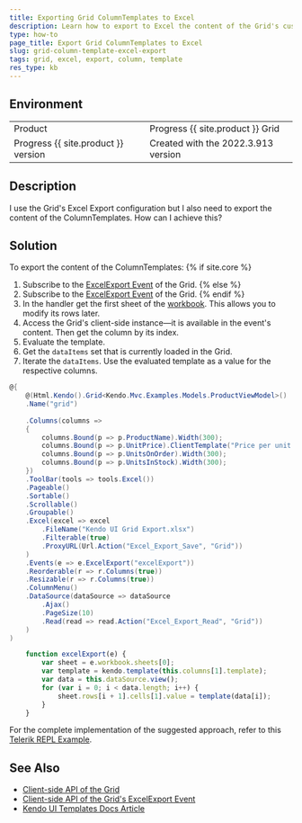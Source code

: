 ```yaml
---
title: Exporting Grid ColumnTemplates to Excel
description: Learn how to export to Excel the content of the Grid's custom ColumnTemplates when using {{ site.product }} 
type: how-to
page_title: Export Grid ColumnTemplates to Excel
slug: grid-column-template-excel-export 
tags: grid, excel, export, column, template
res_type: kb
---
```


## Environment
<table>
 <tr>
  <td>Product</td>
  <td>Progress {{ site.product }} Grid</td>
 </tr>
 <tr>
  <td>Progress {{ site.product }} version</td>
  <td>Created with the 2022.3.913 version</td>
 </tr>
</table>


## Description
I use the Grid's Excel Export configuration but I also need to export the content of the ColumnTemplates. How can I achieve this?

## Solution
To export the content of the ColumnTemplates:
{% if site.core %}
1. Subscribe to the [ExcelExport Event](https://docs.telerik.com/aspnet-core/api/kendo.mvc.ui.fluent/grideventbuilder#excelexportsystemstring) of the Grid.
{% else %}
1. Subscribe to the [ExcelExport Event](https://docs.telerik.com/aspnet-mvc/api/kendo.mvc.ui.fluent/grideventbuilder#excelexportsystemstring)  of the Grid.
{% endif %}
1. In the handler get the first sheet of the [workbook](https://docs.telerik.com/kendo-ui/api/javascript/ooxml/workbook#configuration). This allows you to modify its rows later.
1. Access the Grid's client-side instance&mdash;it is available in the event's content. Then get the column by its index.
1. Evaluate the template.
1. Get the `dataItems` set that is currently loaded in the Grid.
1. Iterate the `dataItems`. Use the evaluated template as a value for the respective columns.

```C#
@{
    @(Html.Kendo().Grid<Kendo.Mvc.Examples.Models.ProductViewModel>()
	.Name("grid")
	
	.Columns(columns =>
	{
		columns.Bound(p => p.ProductName).Width(300);
		columns.Bound(p => p.UnitPrice).ClientTemplate("Price per unit: #: kendo.format('{0:c}', UnitPrice) #").Width(300);
		columns.Bound(p => p.UnitsOnOrder).Width(300);
		columns.Bound(p => p.UnitsInStock).Width(300);
	})
	.ToolBar(tools => tools.Excel())
	.Pageable()
	.Sortable()
	.Scrollable()
	.Groupable()
	.Excel(excel => excel
		.FileName("Kendo UI Grid Export.xlsx")
		.Filterable(true)
		.ProxyURL(Url.Action("Excel_Export_Save", "Grid"))
	)
	.Events(e => e.ExcelExport("excelExport"))
	.Reorderable(r => r.Columns(true))
	.Resizable(r => r.Columns(true))
	.ColumnMenu()
	.DataSource(dataSource => dataSource
		.Ajax()
		.PageSize(10)
		.Read(read => read.Action("Excel_Export_Read", "Grid"))
	)
)
```
```JavaScript
    function excelExport(e) {
        var sheet = e.workbook.sheets[0];
        var template = kendo.template(this.columns[1].template);
        var data = this.dataSource.view();
        for (var i = 0; i < data.length; i++) {
            sheet.rows[i + 1].cells[1].value = template(data[i]);
        }
    } 
```

For the complete implementation of the suggested approach, refer to this [Telerik REPL Example](https://netcorerepl.telerik.com/GGajGWPJ51YAIs9257).

## See Also

* [Client-side API of the Grid](https://docs.telerik.com/kendo-ui/api/javascript/ui/grid)
* [Client-side API of the Grid's ExcelExport Event ](https://docs.telerik.com/kendo-ui/api/javascript/ui/grid/events/excelexport)
* [Kendo UI Templates Docs Article](https://docs.telerik.com/kendo-ui/framework/templates/overview)